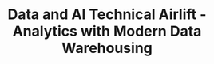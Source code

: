---
state: TX
region: DFW
title: Data and AI Technical Airlift - Analytics with Modern Data Warehousing
event_url: https://www.microsoftevents.com/profile/form/index.cfm?PKformID=0x4955410abcd
start_date: 2018-10-29
end_date: 2018-10-31
cost: Free
topics: [ azure ]
---